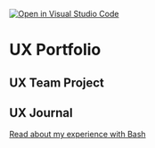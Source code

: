 [![Open in Visual Studio Code](https://classroom.github.com/assets/open-in-vscode-f059dc9a6f8d3a56e377f745f24479a46679e63a5d9fe6f495e02850cd0d8118.svg)](https://classroom.github.com/online_ide?assignment_repo_id=6804750&assignment_repo_type=AssignmentRepo)
# UX Portfolio


## UX Team Project


## UX Journal

[Read about my experience with Bash](j01/)
